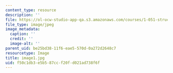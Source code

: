 ```yaml
---
content_type: resource
description: ''
file: https://ol-ocw-studio-app-qa.s3.amazonaws.com/courses/1-051-structural-engineering-design-fall-2003/f50c1db3e5b587ccf20fd021ad738f6f_image1.jpg
file_type: image/jpeg
image_metadata:
  caption: ''
  credit: ''
  image-alt: ''
parent_uid: be25bd38-11f6-eae5-570d-0a272d2648c7
resourcetype: Image
title: image1.jpg
uid: f50c1db3-e5b5-87cc-f20f-d021ad738f6f
---
```

